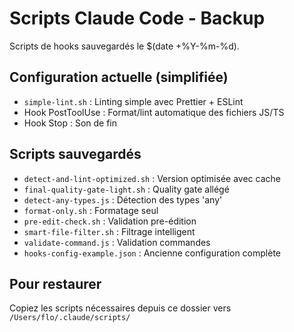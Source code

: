 # Scripts Claude Code - Backup

Scripts de hooks sauvegardés le $(date +%Y-%m-%d).

## Configuration actuelle (simplifiée)
- `simple-lint.sh` : Linting simple avec Prettier + ESLint
- Hook PostToolUse : Format/lint automatique des fichiers JS/TS
- Hook Stop : Son de fin

## Scripts sauvegardés
- `detect-and-lint-optimized.sh` : Version optimisée avec cache
- `final-quality-gate-light.sh` : Quality gate allégé  
- `detect-any-types.js` : Détection des types 'any'
- `format-only.sh` : Formatage seul
- `pre-edit-check.sh` : Validation pre-édition
- `smart-file-filter.sh` : Filtrage intelligent
- `validate-command.js` : Validation commandes
- `hooks-config-example.json` : Ancienne configuration complète

## Pour restaurer
Copiez les scripts nécessaires depuis ce dossier vers `/Users/flo/.claude/scripts/`